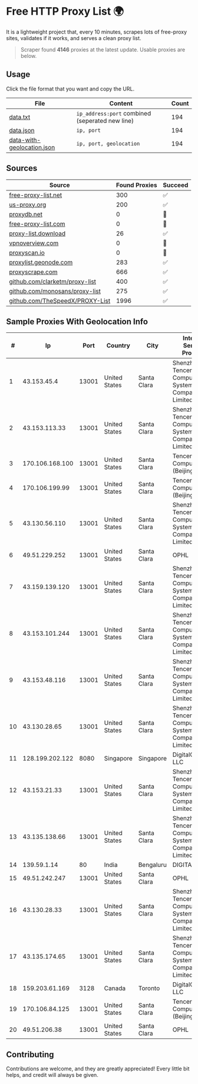 
# Free HTTP Proxy List 🌍

It is a lightweight project that, every 10 minutes, scrapes lots of free-proxy sites, validates if it works, and serves a clean proxy list.


> Scraper found **4146** proxies at the latest update. Usable proxies are below.

## Usage

Click the file format that you want and copy the URL.


|File|Content|Count|
|----|-------|-----|
|[data.txt](https://raw.githubusercontent.com/themiralay/Proxy-List-World/master/data.txt)|`ip_address:port` combined (seperated new line)|194|
|[data.json](https://raw.githubusercontent.com/themiralay/Proxy-List-World/master/data.json)|`ip, port`|194|
|[data-with-geolocation.json](https://raw.githubusercontent.com/themiralay/Proxy-List-World/master/data-with-geolocation.json)|`ip, port, geolocation`|194|

## Sources

|Source|Found Proxies|Succeed|
|------|-------------|-------|
|[free-proxy-list.net](https://free-proxy-list.net)|300|✅|
|[us-proxy.org](https://www.us-proxy.org)|200|✅|
|[proxydb.net](http://proxydb.net)|0|🚫|
|[free-proxy-list.com](https://free-proxy-list.com/?page=&port=&type%5B%5D=http&type%5B%5D=https&up_time=0&search=Search)|0|🚫|
|[proxy-list.download](https://www.proxy-list.download/HTTP)|26|✅|
|[vpnoverview.com](https://vpnoverview.com/privacy/anonymous-browsing/free-proxy-servers)|0|🚫|
|[proxyscan.io](https://www.proxyscan.io)|0|🚫|
|[proxylist.geonode.com](https://proxylist.geonode.com/api/proxy-list?limit=300&page=1&sort_by=lastChecked&sort_type=desc&protocols=http,https)|283|✅|
|[proxyscrape.com](https://api.proxyscrape.com/v2/?request=displayproxies&protocol=http&timeout=10000&country=all&ssl=all&anonymity=all)|666|✅|
|[github.com/clarketm/proxy-list](https://raw.githubusercontent.com/clarketm/proxy-list/master/proxy-list-raw.txt)|400|✅|
|[github.com/monosans/proxy-list](https://raw.githubusercontent.com/monosans/proxy-list/main/proxies/http.txt)|275|✅|
|[github.com/TheSpeedX/PROXY-List](https://raw.githubusercontent.com/TheSpeedX/PROXY-List/master/http.txt)|1996|✅|


## Sample Proxies With Geolocation Info

|#|Ip|Port|Country|City|Internet Service Provider|
|-|--|----|-------|----|-------------------------|
|1|43.153.45.4|13001|United States|Santa Clara|Shenzhen Tencent Computer Systems Company Limited|
|2|43.153.113.33|13001|United States|Santa Clara|Shenzhen Tencent Computer Systems Company Limited|
|3|170.106.168.100|13001|United States|Santa Clara|Tencent Cloud Computing (Beijing) Co|
|4|170.106.199.99|13001|United States|Santa Clara|Tencent Cloud Computing (Beijing) Co|
|5|43.130.56.110|13001|United States|Santa Clara|Shenzhen Tencent Computer Systems Company Limited|
|6|49.51.229.252|13001|United States|Santa Clara|OPHL|
|7|43.159.139.120|13001|United States|Santa Clara|Shenzhen Tencent Computer Systems Company Limited|
|8|43.153.101.244|13001|United States|Santa Clara|Shenzhen Tencent Computer Systems Company Limited|
|9|43.153.48.116|13001|United States|Santa Clara|Shenzhen Tencent Computer Systems Company Limited|
|10|43.130.28.65|13001|United States|Santa Clara|Shenzhen Tencent Computer Systems Company Limited|
|11|128.199.202.122|8080|Singapore|Singapore|DigitalOcean, LLC|
|12|43.153.21.33|13001|United States|Santa Clara|Shenzhen Tencent Computer Systems Company Limited|
|13|43.135.138.66|13001|United States|Santa Clara|Shenzhen Tencent Computer Systems Company Limited|
|14|139.59.1.14|80|India|Bengaluru|DIGITALOCEAN|
|15|49.51.242.247|13001|United States|Santa Clara|OPHL|
|16|43.130.28.33|13001|United States|Santa Clara|Shenzhen Tencent Computer Systems Company Limited|
|17|43.135.174.65|13001|United States|Santa Clara|Shenzhen Tencent Computer Systems Company Limited|
|18|159.203.61.169|3128|Canada|Toronto|DigitalOcean, LLC|
|19|170.106.84.125|13001|United States|Santa Clara|Tencent Cloud Computing (Beijing) Co|
|20|49.51.206.38|13001|United States|Santa Clara|OPHL|



## Contributing

Contributions are welcome, and they are greatly appreciated! Every
little bit helps, and credit will always be given.

